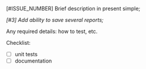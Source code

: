 [#ISSUE_NUMBER] Brief description in present simple;

*[#3] Add ability to save several reports;*

Any required details: how to test, etc.

Checklist:
- [ ] unit tests
- [ ] documentation
